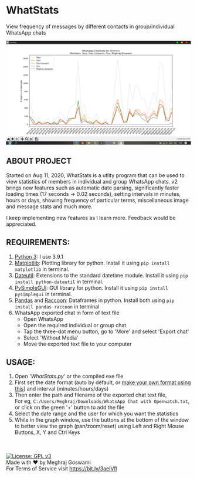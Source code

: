 # WhatStats
View frequency of messages by different contacts in group/individual WhatsApp chats

![WhatStats Demo](/demo.png)

## ABOUT PROJECT
Started on Aug 11, 2020, WhatStats is a utlity program that can be used to view statistics of members in individual and group WhatsApp chats. v2 brings new features such as automatic date parsing, significantly faster loading times (17 seconds -> 0.02 seconds), setting intervals in minutes, hours or days, showing frequency of particular terms, miscellaneous image and message stats and much more.

I keep implementing new features as I learn more. Feedback would be appreciated.

## REQUIREMENTS:
1. [Python 3](https://www.python.org/downloads/): I use 3.9.1
2. [Matplotlib](https://matplotlib.org/): Plotting library for python. Install it using ```pip install matplotlib``` in terminal.
3. [Dateutil](https://dateutil.readthedocs.io/en/stable/): Extensions to the standard datetime module. Install it using  ```pip install python-dateutil``` in terminal.
4. [PySimpleGUI](https://pysimplegui.readthedocs.io/): GUI library for python. Install it using ```pip install pysimplegui``` in terminal.
5. [Pandas](https://pandasguide.readthedocs.io/en/latest/) and [Raccoon](https://raccoon.readthedocs.io/en/latest/): Dataframes in python. Install both using ```pip install pandas raccoon``` in terminal
6. WhatsApp exported chat in form of text file<br>
    - Open WhatsApp<br>
    - Open the required individual or group chat<br>
    - Tap the three-dot menu button, go to 'More' and select 'Export chat'<br>
    - Select 'Without Media'<br>
    - Move the exported text file to your computer<br>

## USAGE:
1. Open *'WhatStats.py'* or the compiled exe file
2. First set the date format (auto by default, or [make your own format using this](https://strftime.org/)) and interval (minutes/hours/days)
3. Then enter the path and filename of the exported chat text file,<br>
  For eg, ```C:/Users/Meghraj/Downloads/WhatsApp Chat with Openwatch.txt```,<br>
  or click on the green '+' button to add the file
4. Select the date range and the user for which you want the statistics
5. While in the graph window, use the buttons at the bottom of the window to better view the graph (pan/zoom/reset) using Left and Right Mouse Buttons, X, Y and Ctrl Keys

\
\
[![License: GPL v3](https://img.shields.io/badge/License-GPLv3-blue.svg)](https://www.gnu.org/licenses/gpl-3.0)<br>
Made with :heart: by Meghraj Goswami<br>
For Terms of Service visit https://bit.ly/3aeIVfl
